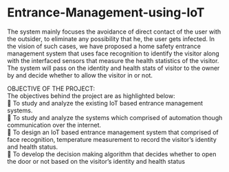 # Entrance-Management-using-IoT
The system mainly focuses the avoidance of direct contact of the user with the outsider, to eliminate any possibility that he, the user gets infected. In the vision of such cases, we have proposed a home safety entrance management system that uses face recognition to identify the visitor along with the interfaced sensors that measure the health statistics of the visitor. The system will pass on the identity and health stats of visitor to the owner by and decide whether to allow the visitor in or not.

OBJECTIVE OF THE PROJECT:  
The objectives behind the project are as highlighted below:  
🔷 To study and analyze the existing IoT based entrance management systems.  
🔷 To study and analyze the systems which comprised of automation though communication over the internet.  
🔷 To design an IoT based entrance management system that comprised of face recognition, temperature measurement to record the visitor’s identity and health status.  
🔷 To develop the decision making algorithm that decides whether to open the door or not based on the visitor’s identity and health status  
